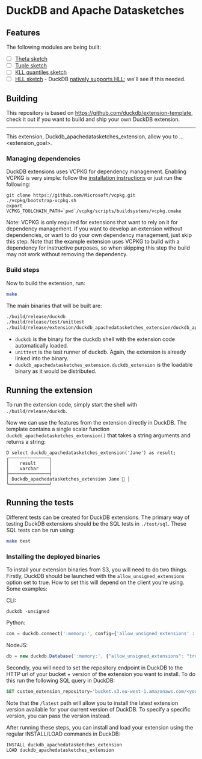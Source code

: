# DuckDB and Apache Datasketches


## Features

The following modules are being built:
- [ ] [Theta sketch](https://datasketches.apache.org/docs/Theta/ThetaSketchFramework.html)
- [ ] [Tuple sketch](https://datasketches.apache.org/docs/Tuple/TupleOverview.html)
- [ ] [KLL quantiles sketch](https://datasketches.apache.org/docs/KLL/KLLSketch.html)
- [ ] [HLL sketch](https://datasketches.apache.org/docs/HLL/HLL.html) - DuckDB [natively supports HLL](https://duckdb.org/docs/sql/aggregates); we'll see if this needed.

## Building

This repository is based on https://github.com/duckdb/extension-template, check it out if you want to build and ship your own DuckDB extension.

---

This extension, Duckdb_apachedatasketches_extension, allow you to ... <extension_goal>.


### Managing dependencies
DuckDB extensions uses VCPKG for dependency management. Enabling VCPKG is very simple: follow the [installation instructions](https://vcpkg.io/en/getting-started) or just run the following:
```shell
git clone https://github.com/Microsoft/vcpkg.git
./vcpkg/bootstrap-vcpkg.sh
export VCPKG_TOOLCHAIN_PATH=`pwd`/vcpkg/scripts/buildsystems/vcpkg.cmake
```
Note: VCPKG is only required for extensions that want to rely on it for dependency management. If you want to develop an extension without dependencies, or want to do your own dependency management, just skip this step. Note that the example extension uses VCPKG to build with a dependency for instructive purposes, so when skipping this step the build may not work without removing the dependency.

### Build steps
Now to build the extension, run:
```sh
make
```
The main binaries that will be built are:
```sh
./build/release/duckdb
./build/release/test/unittest
./build/release/extension/duckdb_apachedatasketches_extension/duckdb_apachedatasketches_extension.duckdb_extension
```
- `duckdb` is the binary for the duckdb shell with the extension code automatically loaded.
- `unittest` is the test runner of duckdb. Again, the extension is already linked into the binary.
- `duckdb_apachedatasketches_extension.duckdb_extension` is the loadable binary as it would be distributed.

## Running the extension
To run the extension code, simply start the shell with `./build/release/duckdb`.

Now we can use the features from the extension directly in DuckDB. The template contains a single scalar function `duckdb_apachedatasketches_extension()` that takes a string arguments and returns a string:
```
D select duckdb_apachedatasketches_extension('Jane') as result;
┌───────────────┐
│    result     │
│    varchar    │
├───────────────┤
│ Duckdb_apachedatasketches_extension Jane 🐥 │
└───────────────┘
```

## Running the tests
Different tests can be created for DuckDB extensions. The primary way of testing DuckDB extensions should be the SQL tests in `./test/sql`. These SQL tests can be run using:
```sh
make test
```

### Installing the deployed binaries
To install your extension binaries from S3, you will need to do two things. Firstly, DuckDB should be launched with the
`allow_unsigned_extensions` option set to true. How to set this will depend on the client you're using. Some examples:

CLI:
```shell
duckdb -unsigned
```

Python:
```python
con = duckdb.connect(':memory:', config={'allow_unsigned_extensions' : 'true'})
```

NodeJS:
```js
db = new duckdb.Database(':memory:', {"allow_unsigned_extensions": "true"});
```

Secondly, you will need to set the repository endpoint in DuckDB to the HTTP url of your bucket + version of the extension
you want to install. To do this run the following SQL query in DuckDB:
```sql
SET custom_extension_repository='bucket.s3.eu-west-1.amazonaws.com/<your_extension_name>/latest';
```
Note that the `/latest` path will allow you to install the latest extension version available for your current version of
DuckDB. To specify a specific version, you can pass the version instead.

After running these steps, you can install and load your extension using the regular INSTALL/LOAD commands in DuckDB:
```sql
INSTALL duckdb_apachedatasketches_extension
LOAD duckdb_apachedatasketches_extension
```
